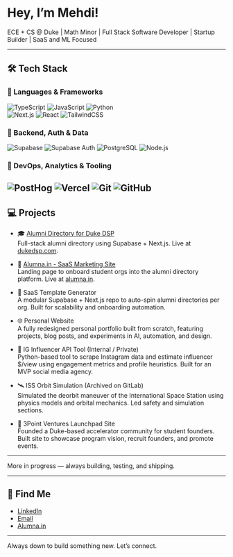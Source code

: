 # Hey, I’m Mehdi!

ECE + CS @ Duke | Math Minor | Full Stack Software Developer | Startup Builder | SaaS and ML Focused

---

## 🛠️ Tech Stack

### 🧠 Languages & Frameworks  
![TypeScript](https://img.shields.io/badge/-TypeScript-3178C6?style=flat&logo=typescript&logoColor=white)
![JavaScript](https://img.shields.io/badge/-JavaScript-F7DF1E?style=flat&logo=javascript&logoColor=black)
![Python](https://img.shields.io/badge/-Python-3776AB?style=flat&logo=python&logoColor=white)  
![Next.js](https://img.shields.io/badge/-Next.js-black?style=flat&logo=next.js)
![React](https://img.shields.io/badge/-React-61DAFB?style=flat&logo=react&logoColor=black)
![TailwindCSS](https://img.shields.io/badge/-TailwindCSS-38B2AC?style=flat&logo=tailwind-css)

### 🔧 Backend, Auth & Data  
![Supabase](https://img.shields.io/badge/-Supabase-3ECF8E?style=flat&logo=supabase&logoColor=black)
![Supabase Auth](https://img.shields.io/badge/-Supabase%20Auth-3ECF8E?style=flat&logo=supabase&logoColor=black)
![PostgreSQL](https://img.shields.io/badge/-PostgreSQL-4169E1?style=flat&logo=postgresql&logoColor=white)
![Node.js](https://img.shields.io/badge/-Node.js-339933?style=flat&logo=nodedotjs&logoColor=white)

### 🚀 DevOps, Analytics & Tooling  
![PostHog](https://img.shields.io/badge/-PostHog-F54E00?style=flat&logo=posthog&logoColor=white)
![Vercel](https://img.shields.io/badge/-Vercel-black?style=flat&logo=vercel)
![Git](https://img.shields.io/badge/-Git-F05032?style=flat&logo=git&logoColor=white)
![GitHub](https://img.shields.io/badge/-GitHub-181717?style=flat&logo=github)
---

## 💻 Projects

- 🎓 [Alumni Directory for Duke DSP](https://github.com/MehdiTC/dsp-alumni-directory)  
  Full-stack alumni directory using Supabase + Next.js. Live at [dukedsp.com](https://dukedsp.com).

- 🧠 [Alumna.in - SaaS Marketing Site](https://github.com/MehdiTC/alumna-in-marketing-site)  
  Landing page to onboard student orgs into the alumni directory platform. Live at [alumna.in](https://alumna.in).

- 🧰 SaaS Template Generator  
  A modular Supabase + Next.js repo to auto-spin alumni directories per org. Built for scalability and onboarding automation.

- 🌐 Personal Website  
  A fully redesigned personal portfolio built from scratch, featuring projects, blog posts, and experiments in AI, automation, and design.

- 📡 IG Influencer API Tool (Internal / Private)  
  Python-based tool to scrape Instagram data and estimate influencer $/view using engagement metrics and profile heuristics. Built for an MVP social media agency.

- 🛰 ISS Orbit Simulation (Archived on GitLab)  
  Simulated the deorbit maneuver of the International Space Station using physics models and orbital mechanics. Led safety and simulation sections.

- 🚀 3Point Ventures Launchpad Site  
  Founded a Duke-based accelerator community for student founders. Built site to showcase program vision, recruit founders, and promote events.

---
More in progress — always building, testing, and shipping.

---

## 🔗 Find Me

- [LinkedIn](https://linkedin.com/in/mehditouhami)  
- [Email](mailto:mehdi.touhamic@gmail.com)  
- [Alumna.in](https://alumna.in)

---
Always down to build something new. Let’s connect.

